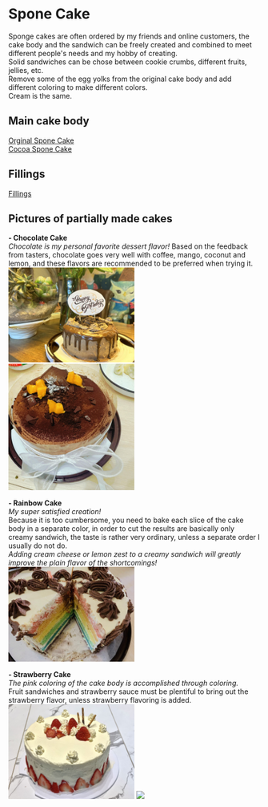 # Spone Cake
Sponge cakes are often ordered by my friends and online customers, the cake body and the sandwich can be freely created and combined to meet different people's needs and my hobby of creating.<br>
Solid sandwiches can be chose between cookie crumbs, different fruits, jellies, etc.<br>
Remove some of the egg yolks from the original cake body and add different coloring to make different colors.<br>
Cream is the same. <br>

## Main cake body <br>
[Orginal Spone Cake](https://github.com/violet0330/Feng-sCookingRoom/blob/main/Spone%20Cake/Cocoa%20Spone%20Cake.md)<br>
[Cocoa Spone Cake](https://github.com/violet0330/Feng-sCookingRoom/blob/main/Spone%20Cake/Original%20Sponge%20Cake.md)
## Fillings <br>
[Fillings](https://github.com/violet0330/Feng-sCookingRoom/blob/main/Spone%20Cake/Cake%20Fillings.md)

## Pictures of partially made cakes <br>
**- Chocolate Cake**<br>
*Chocolate is my personal favorite dessert flavor!*
  Based on the feedback from tasters, chocolate goes very well with coffee, mango, coconut and lemon, and these flavors are recommended to be preferred when trying it.<br>
<img src="https://github.com/violet0330/Feng-sCookingRoom/blob/main/Spone%20Cake/img/ChocolateCake.jpg" width="50%">
<img src="https://github.com/violet0330/Feng-sCookingRoom/blob/main/Spone%20Cake/img/ChocolateMangoCake.jpg" width="50%">

**- Rainbow Cake** <br>
*My super satisfied creation!* <br>
  Because it is too cumbersome, you need to bake each slice of the cake body in a separate color, in order to cut the results are basically only creamy sandwich, the taste is rather very ordinary, unless a separate order I usually do not do.<br>
  *Adding cream cheese or lemon zest to a creamy sandwich will greatly improve the plain flavor of the shortcomings!* <br>
<img src="https://github.com/violet0330/Feng-sCookingRoom/blob/main/Spone%20Cake/img/RainbowCake.png" width="50%">

**- Strawberry Cake** <br>
*The pink coloring of the cake body is accomplished through coloring.* <br>
  Fruit sandwiches and strawberry sauce must be plentiful to bring out the strawberry flavor, unless strawberry flavoring is added.<br>
<img src="https://github.com/violet0330/Feng-sCookingRoom/blob/main/Spone%20Cake/img/StrawberryCake1.jpg" width="50%">
<img src="https://github.com/violet0330/Feng-sCookingRoom/blob/main/Spone%20Cake/img/StrawberryCake2.jpg" width="50%">
